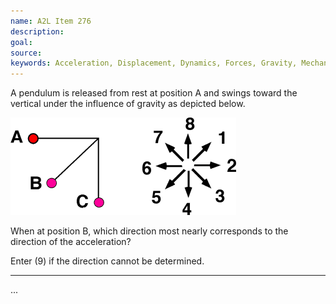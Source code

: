 ```yaml
---
name: A2L Item 276
description: 
goal: 
source: 
keywords: Acceleration, Displacement, Dynamics, Forces, Gravity, Mechanics, Velocity
---
```


A pendulum  is released from rest at position A and swings toward the
vertical under the influence of gravity as depicted below.

![Item276_fig1.gif](../images/Item276_fig1.gif)

When at position B, which direction most nearly corresponds to the
direction of the acceleration?

Enter (9) if the direction cannot be determined.

<hr/>


...
